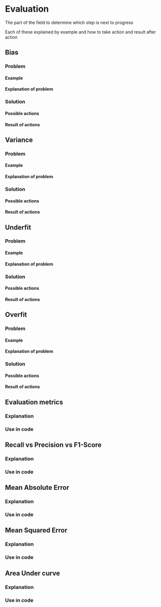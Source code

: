 # Evaluation 
The part of the field to determine which step is next to progress

Each of these explained by example and how to take action and result after action 

## Bias
### Problem
#### Example
#### Explanation of problem
### Solution
#### Possible actions 
#### Result of actions

## Variance
### Problem
#### Example
#### Explanation of problem
### Solution
#### Possible actions 
#### Result of actions


## Underfit
### Problem
#### Example
#### Explanation of problem
### Solution
#### Possible actions 
#### Result of actions

## Overfit
### Problem
#### Example
#### Explanation of problem
### Solution
#### Possible actions 
#### Result of actions


## Evaluation metrics 
### Explanation
### Use in code 

## Recall vs Precision vs F1-Score
### Explanation
### Use in code 

## Mean Absolute Error
### Explanation
### Use in code 

## Mean Squared Error
### Explanation
### Use in code 

## Area Under curve
### Explanation
### Use in code 